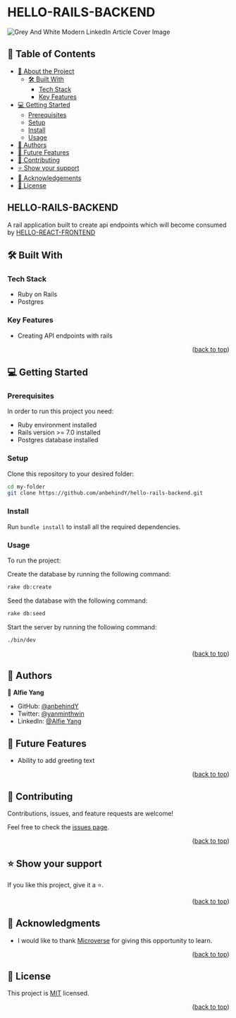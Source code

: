 <a name="readme-top"></a>


# HELLO-RAILS-BACKEND

![Grey And White Modern LinkedIn Article Cover Image](https://github.com/anbehindY/vet-clinic/assets/110251622/5dd98313-8f77-4414-9fb0-368e125e4faf)
## 📗 Table of Contents

- [📖 About the Project](#about-project)
  - [🛠 Built With](#built-with)
    - [Tech Stack](#tech-stack)
    - [Key Features](#key-features)
- [💻 Getting Started](#getting-started)
  - [Prerequisites](#prerequisites)
  - [Setup](#setup)
  - [Install](#install)
  - [Usage](#usage)
- [👥 Authors](#authors)
- [🔭 Future Features](#future-features)
- [🤝 Contributing](#contributing)
- [⭐️ Show your support](#support)
- [🙏 Acknowledgements](#acknowledgements)
- [📝 License](#license)



## HELLO-RAILS-BACKEND <a name="about-project"></a>

A rail application built to create api endpoints which will become consumed by [HELLO-REACT-FRONTEND](https://github.com/anbehindY/hello-react-frontend)

## 🛠 Built With <a name="built-with"></a>

### Tech Stack <a name="tech-stack"></a>

- Ruby on Rails
- Postgres

### Key Features <a name="key-features"></a>

- Creating API endpoints with rails

<p align="right">(<a href="#readme-top">back to top</a>)</p>

## 💻 Getting Started <a name="getting-started"></a>

### Prerequisites

In order to run this project you need:
- Ruby environment installed
- Rails version >= 7.0 installed
- Postgres database installed

### Setup

Clone this repository to your desired folder:

```sh
cd my-folder
git clone https://github.com/anbehindY/hello-rails-backend.git
```

### Install

Run `bundle install` to install all the required dependencies.

### Usage

To run the project:

Create the database by running the following command:

```sh
rake db:create
```

Seed the database with the following command:

```sh
rake db:seed
```

Start the server by running the following command:

```sh
./bin/dev
```


<p align="right">(<a href="#readme-top">back to top</a>)</p>

## 👥 Authors <a name="authors"></a>

👤 **Alfie Yang**

- GitHub: [@anbehindY](https://github.com/anbehindY)
- Twitter: [@yanminthwin](https://twitter.com/yanminthwin)
- LinkedIn: [@Alfie Yang](https://www.linkedin.com/in/yan-min-thwin)


## 🔭 Future Features <a name="future-features"></a>

- Ability to add greeting text

<p align="right">(<a href="#readme-top">back to top</a>)</p>

## 🤝 Contributing <a name="contributing"></a>

Contributions, issues, and feature requests are welcome!

Feel free to check the [issues page](https://github.com/anbehindY/hello-rails-backend/issues/).

<p align="right">(<a href="#readme-top">back to top</a>)</p>

## ⭐️ Show your support <a name="support"></a>

If you like this project, give it a ⭐.

<p align="right">(<a href="#readme-top">back to top</a>)</p>

## 🙏 Acknowledgments <a name="acknowledgements"></a>

- I would like to thank [Microverse](https://www.microverse.org/) for giving this opportunity to learn.


<p align="right">(<a href="#readme-top">back to top</a>)</p>

## 📝 License <a name="license"></a>

This project is [MIT](/LICENSE) licensed.

<p align="right">(<a href="#readme-top">back to top</a>)</p>
